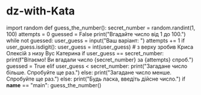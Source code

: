 # dz-with-Kata
import random
def guess_the_number():
    secret_number = random.randint(1, 100)
    attempts = 0
    guessed = False
    print("Вгадайте число від 1 до 100.")
    while not guessed:
        user_guess = input("Ваш варіант: ")
        attempts += 1
        if user_guess.isdigit():
            user_guess = int(user_guess)
            # з верху зробив Криса Олексій з низу Вус Катерина
            if user_guess == secret_number:
                print(f"Вітаємо! Ви вгадали число {secret_number} за {attempts} спроб.")
                guessed = True
            elif user_guess < secret_number:
                print("Загадане число більше. Спробуйте ще раз.")
            else:
                print("Загадане число менше. Спробуйте ще раз.")
        else:
            print("Будь ласка, введіть дійсне число.")
if __name__ == "main":
    guess_the_number()
